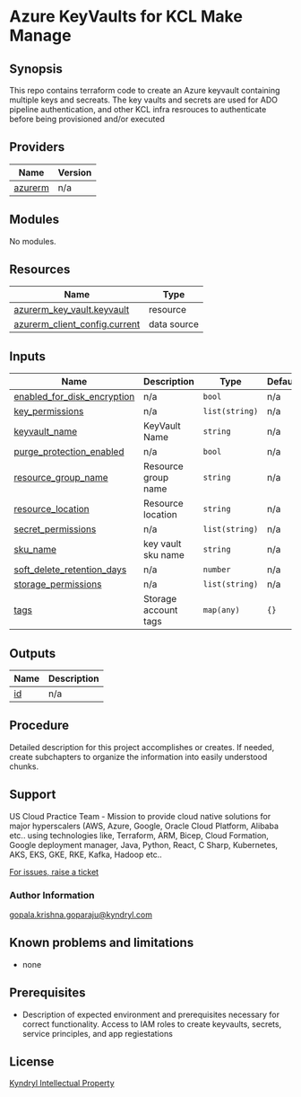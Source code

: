 # Azure KeyVaults for KCL Make Manage
## Synopsis
This repo contains terraform code to create an Azure keyvault containing multiple keys and secreats. The key vaults and secrets are used for ADO pipeline authentication, and other KCL infra resrouces to authenticate before being provisioned and/or executed 

## Providers

| Name | Version |
|------|---------|
| <a name="provider_azurerm"></a> [azurerm](#provider\_azurerm) | n/a |

## Modules

No modules.

## Resources

| Name | Type |
|------|------|
| [azurerm_key_vault.keyvault](https://registry.terraform.io/providers/hashicorp/azurerm/latest/docs/resources/key_vault) | resource |
| [azurerm_client_config.current](https://registry.terraform.io/providers/hashicorp/azurerm/latest/docs/data-sources/client_config) | data source |

## Inputs

| Name | Description | Type | Default | Required |
|------|-------------|------|---------|:--------:|
| <a name="input_enabled_for_disk_encryption"></a> [enabled\_for\_disk\_encryption](#input\_enabled\_for\_disk\_encryption) | n/a | `bool` | n/a | yes |
| <a name="input_key_permissions"></a> [key\_permissions](#input\_key\_permissions) | n/a | `list(string)` | n/a | yes |
| <a name="input_keyvault_name"></a> [keyvault\_name](#input\_keyvault\_name) | KeyVault Name | `string` | n/a | yes |
| <a name="input_purge_protection_enabled"></a> [purge\_protection\_enabled](#input\_purge\_protection\_enabled) | n/a | `bool` | n/a | yes |
| <a name="input_resource_group_name"></a> [resource\_group\_name](#input\_resource\_group\_name) | Resource group name | `string` | n/a | yes |
| <a name="input_resource_location"></a> [resource\_location](#input\_resource\_location) | Resource location | `string` | n/a | yes |
| <a name="input_secret_permissions"></a> [secret\_permissions](#input\_secret\_permissions) | n/a | `list(string)` | n/a | yes |
| <a name="input_sku_name"></a> [sku\_name](#input\_sku\_name) | key vault sku name | `string` | n/a | yes |
| <a name="input_soft_delete_retention_days"></a> [soft\_delete\_retention\_days](#input\_soft\_delete\_retention\_days) | n/a | `number` | n/a | yes |
| <a name="input_storage_permissions"></a> [storage\_permissions](#input\_storage\_permissions) | n/a | `list(string)` | n/a | yes |
| <a name="input_tags"></a> [tags](#input\_tags) | Storage account tags | `map(any)` | `{}` | no |

## Outputs

| Name | Description |
|------|-------------|
| <a name="output_id"></a> [id](#output\_id) | n/a |
## Procedure
Detailed description for this project accomplishes or creates.
If needed, create subchapters to organize the information into easily understood chunks.

## Support
US Cloud Practice Team - Mission to provide cloud native solutions for major hyperscalers (AWS, Azure, Google, Oracle Cloud Platform, Alibaba etc.. using technologies like, Terraform, ARM, Bicep, Cloud Formation, Google deployment manager, Java, Python, React, C Sharp, Kubernetes, AKS, EKS, GKE, RKE, Kafka, Hadoop etc..

[For issues, raise a ticket](https://github.kyndryl.net/us-cloud-practice/cloudops-aws-tf-servicecatalog-as-a-service/issues)

### Author Information
gopala.krishna.goparaju@kyndryl.com

## Known problems and limitations
* none

## Prerequisites
* Description of expected environment and prerequisites necessary for correct functionality.
Access to IAM roles to create keyvaults, secrets, service principles, and app regiestations

## License
[Kyndryl Intellectual Property](LICENSE.md)